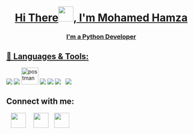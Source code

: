<a href="https://github.com/MohamedAliHamza">

<!--  <img src="https://github.githubassets.com/images/modules/site/social-cards/github-social.png" />
</a> -->

<h1 align="center">Hi There<img src="https://raw.githubusercontent.com/MartinHeinz/MartinHeinz/master/wave.gif" width="40">, I'm Mohamed Hamza</h1>
<h3 align="center">I'm a Python Developer</h3>


## 🚀 Languages & Tools: 

<p align="left"> 
<a href="https://www.python.org" target="_blank"> <img src="https://img.icons8.com/color/48/000000/python.png"/></a>
 <a href="https://www.djangoproject.com/" target="_blank"> <img src="https://img.icons8.com/color/48/000000/django.png"/></a>
 <a href="https://postman.com" target="_blank"> <img src="https://www.vectorlogo.zone/logos/getpostman/getpostman-icon.svg" alt="postman" width="45" height="45"/></a>
 <a href="https://code.visualstudio.com/" target="_blank"> <img src="https://img.icons8.com/color/48/000000/visual-studio-code-2019.png"/></a>
 <a href="https://git-scm.com/" target="_blank"> <img src="https://img.icons8.com/color/48/000000/git.png"/></a>
 <a style="padding-right:8px;" href="https://www.mysql.com/" target="_blank"> <img src="https://img.icons8.com/fluent/50/000000/mysql-logo.png"/></a> 
 <a style="padding-right:8px;" href="https://ubuntu.com/" target="_blank"> <img src="https://img.icons8.com/color/48/000000/ubuntu--v1.png"/></a>
</p>

## Connect with me:
<p align="left">
 &nbsp;&nbsp;
<a href = "https://www.linkedin.com/in/mohamedhz/" target="_blank"><img align="center" src="https://raw.githubusercontent.com/rahuldkjain/github-profile-readme-generator/master/src/images/icons/Social/linked-in-alt.svg" width="40" height="40" /></a> &nbsp; &nbsp; <a href = "https://stackoverflow.com/users/10852413/mohamed-hamza?tab=profile" target="_blank"><img align="center" src="https://raw.githubusercontent.com/rahuldkjain/github-profile-readme-generator/master/src/images/icons/Social/stack-overflow.svg" width="40" height="40"/></a> &nbsp;&nbsp; <a href = "https://twitter.com/MohamedHamza__" target="_blank"><img align="center" src="https://raw.githubusercontent.com/rahuldkjain/github-profile-readme-generator/master/src/images/icons/Social/twitter.svg" width="40" height="40" /></a> 

</p>
